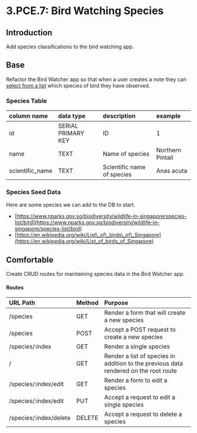 # 3.PCE.7: Bird Watching Species

## Introduction

Add species classifications to the bird watching app.

## Base

Refactor the Bird Watcher app so that when a user creates a note they can [select from a list](../3.5-sql-applications/3.5.5-rendering-one-to-many-forms.md) which species of bird they have observed.

### Species Table

| column name | data type | description | example |
| :--- | :--- | :--- | :--- |
| id | SERIAL PRIMARY KEY | ID | 1 |
| name | TEXT | Name of species | Northern Pintail |
| scientific\_name | TEXT | Scientific name of species | Anas acuta |

### Species Seed Data

Here are some species we can add to the DB to start.

* [https://www.nparks.gov.sg/biodiversity/wildlife-in-singapore/species-list/bird](https://www.nparks.gov.sg/biodiversity/wildlife-in-singapore/species-list/bird)
* [https://en.wikipedia.org/wiki/List\_of\_birds\_of\_Singapore](https://en.wikipedia.org/wiki/List_of_birds_of_Singapore)

## Comfortable

Create CRUD routes for maintaining species data in the Bird Watcher app.

#### Routes

| URL Path | Method | Purpose |
| :--- | :--- | :--- |
| /species | GET | Render a form that will create a new species |
| /species | POST | Accept a POST request to create a new species |
| /species/:index | GET | Render a single species |
| / | GET | Render a list of species in addition to the previous data rendered on the root route |
| /species/:index/edit | GET | Render a form to edit a species |
| /species/:index/edit | PUT | Accept a request to edit a single species |
| /species/:index/delete | DELETE | Accept a request to delete a species |

